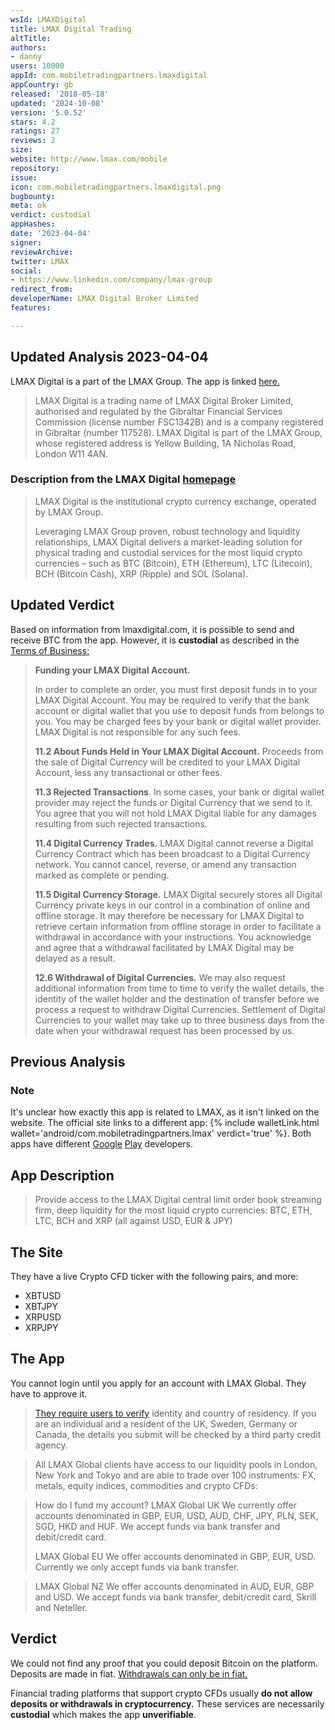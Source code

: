 ```yaml
---
wsId: LMAXDigital
title: LMAX Digital Trading
altTitle: 
authors:
- danny
users: 10000
appId: com.mobiletradingpartners.lmaxdigital
appCountry: gb
released: '2018-05-18'
updated: '2024-10-08'
version: '5.0.52'
stars: 4.2
ratings: 27
reviews: 2
size: 
website: http://www.lmax.com/mobile
repository: 
issue: 
icon: com.mobiletradingpartners.lmaxdigital.png
bugbounty: 
meta: ok
verdict: custodial
appHashes: 
date: '2023-04-04'
signer: 
reviewArchive: 
twitter: LMAX
social:
- https://www.linkedin.com/company/lmax-group
redirect_from: 
developerName: LMAX Digital Broker Limited
features: 

---
```


## Updated Analysis 2023-04-04

LMAX Digital is a part of the LMAX Group. The app is linked [here.](https://www.lmaxdigital.com/trading/)

> LMAX Digital is a trading name of LMAX Digital Broker Limited, authorised and regulated by the Gibraltar Financial Services Commission (license number FSC1342B) and is a company registered in Gibraltar (number 117528). LMAX Digital is part of the LMAX Group, whose registered address is Yellow Building, 1A Nicholas Road, London W11 4AN.

### Description from the LMAX Digital [homepage](https://www.lmaxdigital.com/overview/)

> LMAX Digital is the institutional crypto currency exchange, operated by LMAX Group.
>
> Leveraging LMAX Group proven, robust technology and liquidity relationships, LMAX Digital delivers a market-leading solution for physical trading and custodial services for the most liquid crypto currencies – such as BTC (Bitcoin), ETH (Ethereum), LTC (Litecoin), BCH (Bitcoin Cash), XRP (Ripple) and SOL (Solana).

## Updated Verdict 

Based on information from lmaxdigital.com, it is possible to send and receive BTC from the app. However, it is **custodial** as described in the [Terms of Business:](https://www.lmaxdigital.com/documents/LMAXDigital-Terms-of-Business.pdf) 

> **Funding your LMAX Digital Account.** 
> 
> In order to complete an order, you must first deposit funds in to your LMAX Digital Account. You may be required to verify that the bank account or digital wallet that you use to deposit funds from belongs to you. You may be charged fees
by your bank or digital wallet provider. LMAX Digital is not responsible for any such fees.
>
> **11.2 About Funds Held in Your LMAX Digital Account.** Proceeds from the sale of Digital Currency will be credited to your LMAX Digital Account, less any transactional or other fees.
>
> **11.3 Rejected Transactions**. In some cases, your bank or digital wallet provider may reject the funds or Digital Currency that we send to it. You agree that you will not hold LMAX Digital liable for any damages resulting from such rejected transactions.
>
> **11.4 Digital Currency Trades.** LMAX Digital cannot reverse a Digital Currency Contract which has been broadcast to a Digital Currency network. You cannot cancel, reverse, or amend any transaction marked as complete or pending.
>
> **11.5 Digital Currency Storage.** LMAX Digital securely stores all Digital Currency private keys in our control in a combination of online and offline storage. It may therefore be necessary for LMAX Digital to retrieve certain information from offline storage in order to facilitate a withdrawal in accordance with your instructions. You acknowledge and agree that a withdrawal facilitated by LMAX Digital may be delayed as a result.
>
> **12.6 Withdrawal of Digital Currencies.** We may also request additional information from time to time to verify the wallet details, the identity of the wallet holder and the destination of transfer before we process a request to withdraw Digital Currencies. Settlement of Digital Currencies to your wallet may take up to three business days from the date when your withdrawal request has been processed by us.

## Previous Analysis

### Note

It's unclear how exactly this app is related to LMAX, as it isn't linked on the website. The official site links to a different app: {% include walletLink.html wallet='android/com.mobiletradingpartners.lmax' verdict='true' %}. Both apps have different [Google](https://play.google.com/store/apps/developer?id=LMAX+BROKER+LIMITED) [Play](https://play.google.com/store/apps/developer?id=LMAX+DIGITAL+EXCHANGE+LIMITED) developers.

## App Description

> Provide access to the LMAX Digital central limit order book streaming firm, deep liquidity for the most liquid crypto currencies: BTC, ETH, LTC, BCH and XRP (all against USD, EUR & JPY)

## The Site

They have a live Crypto CFD ticker with the following pairs, and more:

- XBTUSD
- XBTJPY
- XRPUSD
- XRPJPY

## The App

You cannot login until you apply for an account with LMAX Global. They have to approve it.

> [They require users to verify](https://www.lmax.com/global/account-faqs) identity and country of residency. If you are an individual and a resident of the UK, Sweden, Germany or Canada, the details you submit will be checked by a third party credit agency.

> All LMAX Global clients have access to our liquidity pools in London, New York and Tokyo and are able to trade over 100 instruments: FX, metals, equity indices, commodities and crypto CFDs:

> How do I fund my account?
> LMAX Global UK
> We currently offer accounts denominated in GBP, EUR, USD, AUD, CHF, JPY, PLN, SEK, SGD, HKD and HUF. We accept funds via bank transfer and debit/credit card.
>
> LMAX Global EU
> We offer accounts denominated in GBP, EUR, USD. Currently we only accept funds via bank transfer.

> LMAX Global NZ
> We offer accounts denominated in AUD, EUR, GBP and USD. We accept funds via bank transfer, debit/credit card, Skrill and Neteller.

## Verdict

We could not find any proof that you could deposit Bitcoin on the platform. Deposits are made in fiat. [Withdrawals can only be in fiat.](https://www.lmax.com/wp-content/uploads/sites/2/2019/05/Terms-of-Business.pdf)

Financial trading platforms that support crypto CFDs usually **do not allow deposits or withdrawals in cryptocurrency.** These services are necessarily **custodial** which makes the app **unverifiable**.
